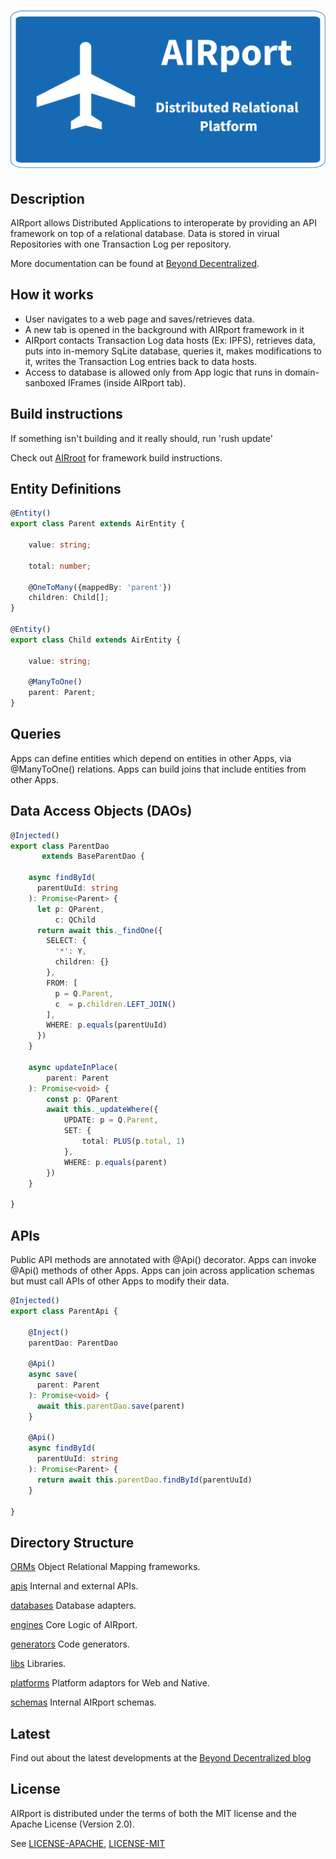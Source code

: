 # ![AIRport - Decentralized Relational Platform](/AIRport_logo_2x1.png)

## Description <a name="description"></a>
AIRport allows Distributed Applications to interoperate by providing an API
framework on top of a relational database. Data is stored in virual
Repositories with one Transaction Log per repository.

More documentation can be found at [Beyond Decentralized](https://beyond-decentralized.world/documentation.html).

## How it works

*  User navigates to a web page and saves/retrieves data.
*  A new tab is opened in the background with AIRport framework in it
*  AIRport contacts Transaction Log data hosts (Ex: IPFS), retrieves data,
puts into in-memory SqLite database, queries it, makes modifications to it,
writes the Transaction Log entries back to data hosts.
*  Access to database is allowed only from App logic that runs in
 domain-sanboxed IFrames (inside AIRport tab).

## Build instructions

If something isn't building and it really should, run 'rush update'

Check out [AIRroot](https://github.com/beyond-decentralized/AIRroot) for framework build instructions.

## Entity Definitions

```typescript
@Entity()
export class Parent extends AirEntity {

    value: string;

    total: number;

    @OneToMany({mappedBy: 'parent'})
    children: Child[];
}

@Entity()
export class Child extends AirEntity {

    value: string;

    @ManyToOne()
    parent: Parent;
}
```

## Queries

Apps can define entities which depend on entities in other
Apps, via @ManyToOne() relations.  Apps can build joins that include 
entities from other Apps.

## Data Access Objects (DAOs)

```typescript
@Injected()
export class ParentDao 
       extends BaseParentDao {

    async findById(
      parentUuId: string
    ): Promise<Parent> {
      let p: QParent,
          c: QChild
      return await this._findOne({
        SELECT: {
          '*': Y,
      	  children: {}
        },
        FROM: [
          p = Q.Parent,
          c  = p.children.LEFT_JOIN()
        ],
        WHERE: p.equals(parentUuId)
      })
    }

    async updateInPlace(
        parent: Parent
    ): Promise<void> {
        const p: QParent
        await this._updateWhere({
            UPDATE: p = Q.Parent,
            SET: {
                total: PLUS(p.total, 1)
            },
            WHERE: p.equals(parent)
        })
    }

}
```

## APIs

Public API methods are annotated with @Api() decorator.  Apps can
invoke @Api() methods of other Apps.  Apps can join across
application schemas but must call APIs of other Apps to modify
their data.   


```typescript
@Injected()
export class ParentApi {

    @Inject()
    parentDao: ParentDao

    @Api()
    async save(
      parent: Parent
    ): Promise<void> {
      await this.parentDao.save(parent)
    }

    @Api()
    async findById(
      parentUuId: string
    ): Promise<Parent> {
      return await this.parentDao.findById(parentUuId)
    }

}
```

## Directory Structure

[ORMs](/ORMs)
Object Relational Mapping frameworks.

[apis](/apis)
Internal and external APIs.

[databases](/databases)
Database adapters.

[engines](/engines)
Core Logic of AIRport.

[generators](/generators)
Code generators.

[libs](/libs)
Libraries.

[platforms](/platforms)
Platform adaptors for Web and Native.

[schemas](/schemas)
Internal AIRport schemas.

## Latest
Find out about the latest developments at the [Beyond Decentralized blog](https://beyond-decentralized.world/blog.html)

## License
AIRport is distributed under the terms of both the MIT license and the Apache License (Version 2.0).

See [LICENSE-APACHE](LICENSE-APACHE), [LICENSE-MIT](LICENSE-MIT)
